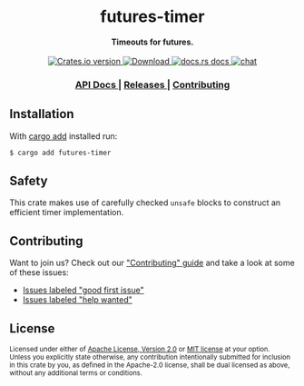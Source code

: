 <h1 align="center">futures-timer</h1>
<div align="center">
  <strong>
    Timeouts for futures.
  </strong>
</div>

<br />

<div align="center">
  <!-- Crates version -->
  <a href="https://crates.io/crates/futures-timer">
    <img src="https://img.shields.io/crates/v/futures-timer.svg?style=flat-square"
    alt="Crates.io version" />
  </a>
  <!-- Downloads -->
  <a href="https://crates.io/crates/futures-timer">
    <img src="https://img.shields.io/crates/d/futures-timer.svg?style=flat-square"
      alt="Download" />
  </a>
  <!-- docs.rs docs -->
  <a href="https://docs.rs/futures-timer">
    <img src="https://img.shields.io/badge/docs-latest-blue.svg?style=flat-square"
      alt="docs.rs docs" />
  </a>
  <a href="https://discord.gg/JvZeVNe">
    <img src="https://img.shields.io/discord/598880689856970762.svg?logo=discord&style=flat-square"
      alt="chat" />
  </a>
</div>

<div align="center">
  <h3>
    <a href="https://docs.rs/futures-timer">
      API Docs
    </a>
    <span> | </span>
    <a href="https://github.com/async-rs/futures-timer/releases">
      Releases
    </a>
    <span> | </span>
    <a href="https://async.rs/contribute">
      Contributing
    </a>
  </h3>
</div>

## Installation

With [cargo add][cargo-add] installed run:

```sh
$ cargo add futures-timer
```

[cargo-add]: https://github.com/killercup/cargo-edit

## Safety
This crate makes use of carefully checked `unsafe` blocks to construct an
efficient timer implementation.

## Contributing
Want to join us? Check out our ["Contributing" guide][contributing] and take a
look at some of these issues:

- [Issues labeled "good first issue"][good-first-issue]
- [Issues labeled "help wanted"][help-wanted]

[contributing]: https://github.com/async-rs/futures-timer/blob/master.github/CONTRIBUTING.md
[good-first-issue]: https://github.com/async-rs/futures-timer/labels/good%20first%20issue
[help-wanted]: https://github.com/async-rs/futures-timer/labels/help%20wanted

## License

<sup>
Licensed under either of <a href="LICENSE-APACHE">Apache License, Version
2.0</a> or <a href="LICENSE-MIT">MIT license</a> at your option.
</sup>

<br/>

<sub>
Unless you explicitly state otherwise, any contribution intentionally submitted
for inclusion in this crate by you, as defined in the Apache-2.0 license, shall
be dual licensed as above, without any additional terms or conditions.
</sub>

